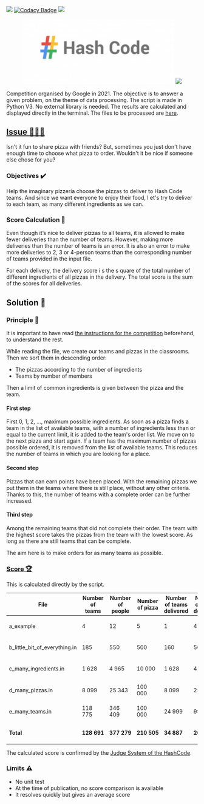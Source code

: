 <img src="https://img.shields.io/static/v1?style=flat&message=Python&logo=python&labelColor=FFD43B&color=FFD43B&logoColor=306998&label=%20"/> [![Codacy Badge](https://app.codacy.com/project/badge/Grade/27f12e9c8f1c4144a54253ea77c98a3c)](https://www.codacy.com/gh/EdouardGautier/Haschcode-2021-Practice-round/dashboard?utm_source=github.com&amp;utm_medium=referral&amp;utm_content=EdouardGautier/Haschcode-2021-Practice-round&amp;utm_campaign=Badge_Grade) <img src="https://img.shields.io/github/last-commit/Edouardgautier/Haschcode-2021-Practice-round"/>
<p align="center">
    <a>
        <img  src="images\logo.png" alt="Hash Code Logo" width="400" height="">
        <img src="https://github-readme-stats.vercel.app/api/pin/?username=EdouardGautier&repo=Haschcode-2021-Practice-round&theme=default_repocard&show_icons=true"/>
    </a>
</p>

Competition organised by Google in 2021. The objective is to answer a given problem, on the theme of data processing.
The script is made in Python V3. No external library is needed.
The results are calculated and displayed directly in the terminal. The files to be processed are [here](Output).

## [Issue 🍕🍕🍕](practice_round_2021_v2.pdf)
Isn't it fun to share pizza with friends? But, sometimes you just don't have enough time to choose what pizza to order. Wouldn't it be nice if someone else chose for you?

### Objectives ✔️
Help the imaginary pizzeria choose the pizzas to deliver to Hash Code teams. And since we want everyone to enjoy their food, l et's try to deliver to each team, as many different ingredients as we can.

### Score Calculation 🏅
Even though it’s nice to deliver pizzas to all teams, it is allowed to make fewer deliveries than the number of teams. However, making more deliveries than the number of teams is an error. It is also an error to make more deliveries to 2, 3 or 4-person teams than the corresponding number of teams provided in the input file.

For each delivery, the delivery score i s the s quare of the total number of different ingredients of all pizzas in the delivery. The total score is the sum of the scores for all deliveries.

## Solution 🔨
### Principle 🍕
It is important to have read [the instructions for the competition](practice_round_2021_v2.pdf) beforehand, to understand the rest.

While reading the file, we create our teams and pizzas in the classrooms. Then we sort them in descending order:
-  The pizzas according to the number of ingredients
-  Teams by number of members

Then a limit of common ingredients is given between the pizza and the team.

#### First step
First 0, 1, 2, ..., maximum possible ingredients.
As soon as a pizza finds a team in the list of available teams, with a number of ingredients less than or equal to the current limit, it is added to the team's order list. We move on to the next pizza and start again.
If a team has the maximum number of pizzas possible ordered, it is removed from the list of available teams. This reduces the number of teams in which you are looking for a place.

#### Second step
Pizzas that can earn points have been placed.
With the remaining pizzas we put them in the teams where there is still place, without any other criteria.
Thanks to this, the number of teams with a complete order can be further increased.

#### Third step
Among the remaining teams that did not complete their order. 
The team with the highest score takes the pizzas from the team with the lowest score. 
As long as there are still teams that can be complete.

The aim here is to make orders for as many teams as possible. 

### [Score 🏆](images/Score.png)

This is calculated directly by the script.

File                          | Number of teams | Number of people | Number of pizza | Number of teams delivered | Number of pizza delivered | Score           | Time              |
----------------------------- | --------------- | ---------------- | --------------- | ------------------------- | ------------------------- | --------------- | ----------------- |
a_example                     | 4               | 12               | 5               | 1                         | 4                         | 49              | 00h 00min 00s     |
b_little_bit_of_everything.in | 185             | 550              | 500             | 160                       | 500                       | 11 017          | 00h 00min 00s     |
c_many_ingredients.in         | 1 628           | 4 965            | 10 000          | 1 628                     | 4 965                     | 298 675 358     | 00h 16min 11s     |
d_many_pizzas.in              | 8 099           | 25 343           | 100 000         | 8 099                     | 25 343                    | 4 895 657       | 00h 00min 20s     |
e_many_teams.in               | 118 775         | 346 409          | 100 000         | 24 999                    | 99 996                    | 10 255 186      | 00h 00min 52s     |
**Total**                     | **128 691**     | **377 279**      | **210 505**     | **34 887**                | **261 614**               | **313 837 267** | **00h 17min 24s** |

The calculated score is confirmed by the [Judge System of the HashCode](images/Score_google.png).

### Limits ⚠️
-  No unit test
-  At the time of publication, no score comparison is available
-  It resolves quickly but gives an average score